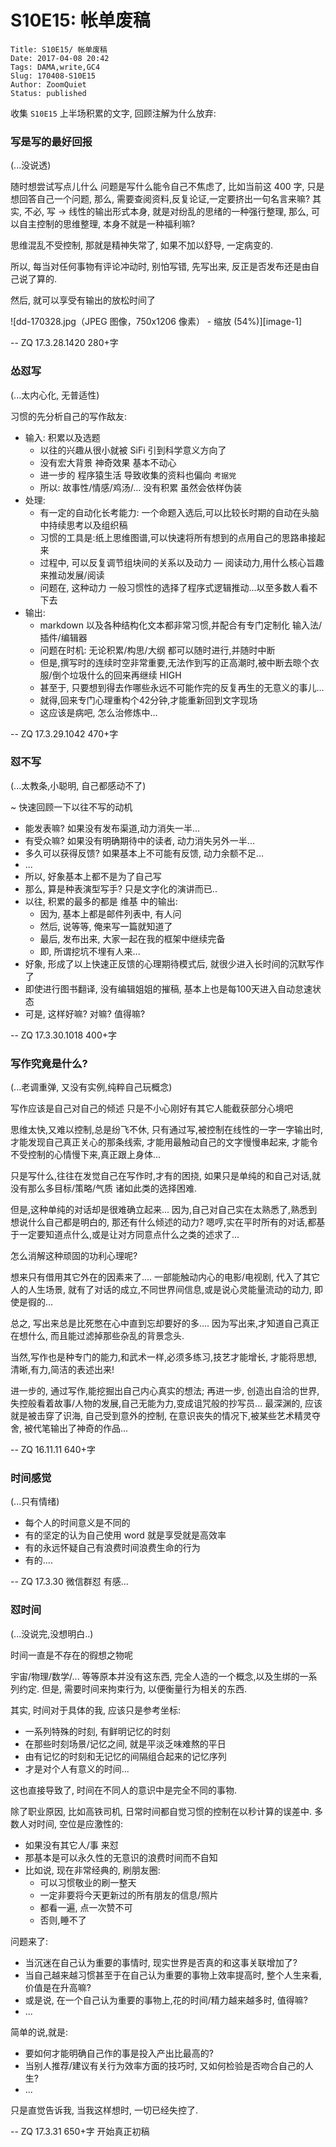 # S10E15: 帐单废稿

    Title: S10E15/ 帐单废稿
    Date: 2017-04-08 20:42
    Tags: DAMA,write,GC4
    Slug: 170408-S10E15
    Author: ZoomQuiet
    Status: published


收集 `S10E15` 上半场积累的文字, 回顾注解为什么放弃:

### 写是写的最好回报
(...没说透)

随时想尝试写点儿什么
问题是写什么能令自己不焦虑了,
比如当前这 400 字, 只是想回答自己一个问题,
那么, 需要查阅资料,反复论证,一定要挤出一句名言来嘛?
其实, 不必, 写 -> 线性的输出形式本身, 就是对纷乱的思绪的一种强行整理,
那么, 可以自主控制的思维整理, 本身不就是一种福利嘛?

思维混乱不受控制, 那就是精神失常了,
如果不加以舒导, 一定病变的.

所以, 每当对任何事物有评论冲动时, 别怕写错,
先写出来, 反正是否发布还是由自己说了算的.

然后, 就可以享受有输出的放松时间了

![dd-170328.jpg（JPEG 图像，750x1206 像素） - 缩放 (54%)][image-1]

-- ZQ 17.3.28.1420 280+字

### 怂怼写
(...太内心化, 无普适性)


习惯的先分析自己的写作敌友:

- 输入: 积累以及选题
    - 以往的兴趣从很小就被 SiFi 引到科学意义方向了
    - 没有宏大背景 神奇效果 基本不动心
    - 进一步的 程序猿生活 导致收集的资料也偏向 `考据党`
    - 所以: 故事性/情感/鸡汤/… 没有积累 虽然会依样伪装
- 处理:
    - 有一定的自动化长考能力: 一个命题入选后,可以比较长时期的自动在头脑中持续思考以及组织稿
    - 习惯的工具是:纸上思维图谱,可以快速将所有想到的点用自己的思路串接起来
    - 过程中, 可以反复调节组块间的关系以及动力 — 阅读动力,用什么核心旨趣来推动发展/阅读
    - 问题在, 这种动力 一般习惯性的选择了程序式逻辑推动...以至多数人看不下去
- 输出:
    - markdown 以及各种结构化文本都非常习惯,并配合有专门定制化 输入法/插件/编辑器
    - 问题在时机: 无论积累/构思/大纲 都可以随时进行,并随时中断
    - 但是,撰写时的连续时空非常重要,无法作到写的正高潮时,被中断去晾个衣服/倒个垃圾什么的回来再继续 HIGH
    - 甚至于, 只要想到得去作哪些永远不可能作完的反复再生的无意义的事儿…
    - 就得,回来专门心理重构个42分钟,才能重新回到文字现场
    - 这应该是病吧, 怎么治修炼中…

-- ZQ 17.3.29.1042 470+字


### 怼不写
(...太教条,小聪明, 自己都感动不了)

~ 快速回顾一下以往不写的动机

- 能发表嘛? 如果没有发布渠道,动力消失一半...
- 有受众嘛? 如果没有明确期待中的读者, 动力消失另外一半...
- 多久可以获得反馈? 如果基本上不可能有反馈, 动力余额不足...
- ...
- 所以, 好象基本上都不是为了自己写
- 那么, 算是种表演型写手? 只是文字化的演讲而已..
- 以往, 积累的最多的都是 维基 中的输出:
    + 因为, 基本上都是邮件列表中, 有人问
    + 然后, 说等等, 俺来写一篇就知道了
    + 最后, 发布出来, 大家一起在我的框架中继续完备
    + 即, 所谓挖坑不埋有人来...
- 好象, 形成了以上快速正反馈的心理期待模式后, 就很少进入长时间的沉默写作了
- 即使进行图书翻译, 没有编辑姐姐的摧稿, 基本上也是每100天进入自动怠速状态
- 可是, 这样好嘛? 对嘛? 值得嘛?

-- ZQ 17.3.30.1018 400+字

### 写作究竟是什么?
(...老调重弹, 又没有实例,纯粹自己玩概念)

写作应该是自己对自己的倾述
只是不小心刚好有其它人能截获部分心境吧

思维太快,又难以控制,总是纷飞不休,
只有通过写,被控制在线性的一字一字输出时,
才能发现自己真正关心的那条线索,
才能用最触动自己的文字慢慢串起来,
才能令不受控制的心情慢下来,真正跟上身体...

只是写什么,往往在发觉自己在写作时,才有的困挠,
如果只是单纯的和自己对话,就没有那么多目标/策略/气质 诸如此类的选择困难.

但是,这种单纯的对话却是很难确立起来...
因为,自己对自己实在太熟悉了,熟悉到想说什么自己都是明白的,
那还有什么倾述的动力?
嗯哼,实在平时所有的对话,都基于一定要知道点什么,或是让对方同意点什么之类的述求了...

怎么消解这种顽固的功利心理呢?

想来只有借用其它外在的因素来了....
一部能触动内心的电影/电视剧, 代入了其它人的人生场景,
就有了对话的成立,不同世界间信息,或是说心灵能量流动的动力,
即使是徦的...

总之, 写出来总是比死憋在心中直到忘却要好的多....
因为写出来,才知道自己真正在想什么,
而且能过滤掉那些杂乱的背景念头.

当然,写作也是种专门的能力,和武术一样,必须多练习,技艺才能增长,
才能将思想,清晰,有力,简洁的表述出来!

进一步的, 通过写作,能挖掘出自己内心真实的想法;
再进一步, 创造出自洽的世界,失控般看着故事/人物的发展,自己无能为力,变成诅咒般的抄写员...
最深渊的, 应该就是被击穿了识海, 自己受到意外的控制, 在意识丧失的情况下,被某些艺术精灵夺舍, 被代笔输出了神奇的作品...

-- ZQ 16.11.11 640+字

### 时间感觉
(...只有情绪)

- 每个人的时间意义是不同的
- 有的坚定的认为自己使用 word 就是享受就是高效率
- 有的永远怀疑自己有浪费时间浪费生命的行为
- 有的....

-- ZQ 17.3.30 微信群怼 有感...

### 怼时间
(...没说完,没想明白..)

时间一直是不存在的徦想之物呢

宇宙/物理/数学/... 等等原本并没有这东西, 完全人造的一个概念,以及生绑的一系列约定.
但是, 需要时间来拘束行为, 以便衡量行为相关的东西.

其实, 时间对于具体的我, 应该只是参考坐标:

- 一系列特殊的时刻, 有鲜明记忆的时刻
- 在那些时刻场景/记忆之间, 就是平淡乏味难熬的平日
- 由有记忆的时刻和无记忆的间隔组合起来的记忆序列
- 才是对个人有意义的时间...

这也直接导致了, 时间在不同人的意识中是完全不同的事物.

除了职业原因, 比如高铁司机, 日常时间都自觉习惯的控制在以秒计算的误差中.
多数人对时间, 空位是应激性的:

- 如果没有其它人/事 来怼
- 那基本是可以永久性的无意识的浪费时间而不自知
- 比如说, 现在非常经典的, 刷朋友圈:
    + 可以习惯敬业的刷一整天
    + 一定非要将今天更新过的所有朋友的信息/照片
    + 都看一遍, 点一次赞不可
    + 否则,睡不了

问题来了:

- 当沉迷在自己认为重要的事情时, 现实世界是否真的和这事关联增加了?
- 当自己越来越习惯甚至于在自己认为重要的事物上效率提高时, 整个人生来看, 价值是在升高嘛?
- 或是说, 在一个自己认为重要的事物上,花的时间/精力越来越多时, 值得嘛?
- ...

简单的说,就是:

- 要如何才能明确自己作的事是投入产出比最高的?
- 当别人推荐/建议有关行为效率方面的技巧时, 又如何检验是否吻合自己的人生?
- ...

只是直觉告诉我, 当我这样想时, 一切已经失控了.

-- ZQ 17.3.31 650+字 开始真正初稿

